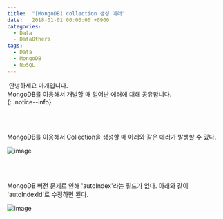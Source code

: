 ```yaml
---
title:  "[MongoDB] collection 생성 에러"
date:   2018-01-01 00:00:00 +0900
categories:
  - Data
  - DataOthers
tags:
  - Data
  - MongoDB
  - NoSQL
---
```


&nbsp;안녕하세요 마개입니다.  
MongoDB를 이용해서 개발할 때 일어난 에러에 대해 공유합니다.  
{: .notice--info}

<br><br>

MongoDB를 이용해서 Collection을 생성할 때 아래와 같은 에러가 발생할 수 있다.

![image](https://user-images.githubusercontent.com/78892113/144739455-0e482321-8431-4bca-9eec-640e5065f24d.png)


<br><br>

MongoDB 버전 문제로 인해 'autoIndex'라는 필드가 없다. 아래와 같이 'autoIndexId'로 수정하면 된다.

![image](https://user-images.githubusercontent.com/78892113/144739490-37730525-09f8-4e25-86c6-b0e522153870.png)
